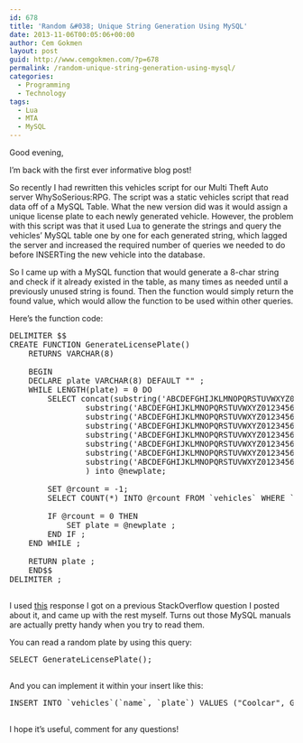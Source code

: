```yaml
---
id: 678
title: 'Random &#038; Unique String Generation Using MySQL'
date: 2013-11-06T00:05:06+00:00
author: Cem Gokmen
layout: post
guid: http://www.cemgokmen.com/?p=678
permalink: /random-unique-string-generation-using-mysql/
categories:
  - Programming
  - Technology
tags:
  - Lua
  - MTA
  - MySQL
---
```

Good evening,  
  
I&#8217;m back with the first ever informative blog post!  
  
So recently I had rewritten this vehicles script for our Multi Theft Auto server WhySoSerious:RPG. The script was a static vehicles script that read data off of a MySQL Table. What the new version did was it would assign a unique license plate to each newly generated vehicle. However, the problem with this script was that it used Lua to generate the strings and query the vehicles&#8217; MySQL table one by one for each generated string, which lagged the server and increased the required number of queries we needed to do before INSERTing the new vehicle into the database.  
  
So I came up with a MySQL function that would generate a 8-char string and check if it already existed in the table, as many times as needed until a previously unused string is found. Then the function would simply return the found value, which would allow the function to be used within other queries.  
  
Here&#8217;s the function code:  


<pre class="brush: sql; title: ; notranslate" title="">DELIMITER $$
CREATE FUNCTION GenerateLicensePlate()
	RETURNS VARCHAR(8)

	BEGIN
	DECLARE plate VARCHAR(8) DEFAULT "" ;
	WHILE LENGTH(plate) = 0 DO
		SELECT concat(substring('ABCDEFGHIJKLMNOPQRSTUVWXYZ0123456789', rand()*36+1, 1),
      	        substring('ABCDEFGHIJKLMNOPQRSTUVWXYZ0123456789', rand()*36+1, 1),
      	        substring('ABCDEFGHIJKLMNOPQRSTUVWXYZ0123456789', rand()*36+1, 1),
            	substring('ABCDEFGHIJKLMNOPQRSTUVWXYZ0123456789', rand()*36+1, 1),
             	substring('ABCDEFGHIJKLMNOPQRSTUVWXYZ0123456789', rand()*36+1, 1),
             	substring('ABCDEFGHIJKLMNOPQRSTUVWXYZ0123456789', rand()*36+1, 1),
              	substring('ABCDEFGHIJKLMNOPQRSTUVWXYZ0123456789', rand()*36+1, 1),
              	substring('ABCDEFGHIJKLMNOPQRSTUVWXYZ0123456789', rand()*36+1, 1)
             	) into @newplate;
   
  		SET @rcount = -1;
  		SELECT COUNT(*) INTO @rcount FROM `vehicles` WHERE `plate` = @newplate ;
   
   		IF @rcount = 0 THEN
   			SET plate = @newplate ;
   		END IF ;
	END WHILE ;

	RETURN plate ;
	END$$
DELIMITER ;

</pre>

  
  
I used <a href="http://stackoverflow.com/a/16738136/1333566" target="_blank">this</a> response I got on a previous StackOverflow question I posted about it, and came up with the rest myself. Turns out those MySQL manuals are actually pretty handy when you try to read them.
  
  
  

  
You can read a random plate by using this query:  


<pre class="brush: sql; title: ; notranslate" title="">SELECT GenerateLicensePlate();

</pre>

  
  

  
And you can implement it within your insert like this:  


<pre class="brush: sql; title: ; notranslate" title="">INSERT INTO `vehicles`(`name`, `plate`) VALUES ("Coolcar", GenerateLicensePlate());

</pre>

  
  

  
I hope it&#8217;s useful, comment for any questions!